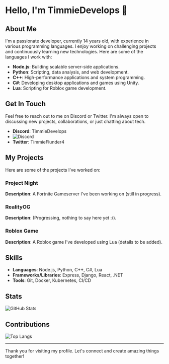 # Hello, I'm TimmieDevelops 👋

## About Me
I'm a passionate developer, currently 14 years old, with experience in various programming languages. I enjoy working on challenging projects and continuously learning new technologies. Here are some of the languages I work with:

- **Node.js**: Building scalable server-side applications.
- **Python**: Scripting, data analysis, and web development.
- **C++**: High-performance applications and system programming.
- **C#**: Developing desktop applications and games using Unity.
- **Lua**: Scripting for Roblox game development.

## Get In Touch
Feel free to reach out to me on Discord or Twitter. I'm always open to discussing new projects, collaborations, or just chatting about tech.

- **Discord**: TimmieDevelops
- ![Discord](https://discord.c99.nl/widget/theme-3/844680229506514974.png)
- **Twitter**: TimmieFlunder4

## My Projects
Here are some of the projects I've worked on:

### Project Night
**Description**: A Fortnite Gameserver I've been working on (still in progress).

### RealityOG
**Description**: (Progressing, nothing to say here yet :/).

### Roblox Game
**Description**: A Roblox game I've developed using Lua (details to be added).

## Skills
- **Languages**: Node.js, Python, C++, C#, Lua
- **Frameworks/Libraries**: Express, Django, React, .NET
- **Tools**: Git, Docker, Kubernetes, CI/CD

## Stats
![GitHub Stats](https://github-readme-stats.vercel.app/api?username=TimmieDevelops&show_icons=true&theme=dark)

## Contributions
![Top Langs](https://github-readme-stats.vercel.app/api/top-langs/?username=TimmieDevelops&layout=compact&theme=dark)

---

Thank you for visiting my profile. Let's connect and create amazing things together!
